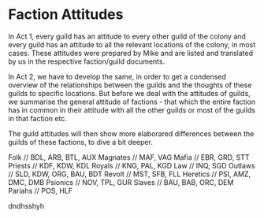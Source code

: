 # Faction Attitudes

In Act 1, every guild has an attitude to every other guild of the colony and every guild has an attitude to all the relevant locations of the colony, in most cases. These attitudes were prepared by Mike and are listed and translated by us in the respective faction/guild documents.

In Act 2, we have to develop the same, in order to get a condensed overview of the relationships between the guilds and the thoughts of these guilds to specific locations. But before we deal with the attitudes of guilds, we summarise the general attitude of factions - that which the entire faction has in common in their attitude with all the other guilds or most of the guilds in that faction etc.

The guild attitudes will then show more elaborared differences between the guilds of these factions, to dive a bit deeper.

Folk       // BDL, ARB, BTL, AUX
Magnates   // MAF, VAG
Mafia      // EBR, GRD, STT
Priests    // KDF, KDW, KDL
Royals     // KNG, PAL, KGD
Law        // INQ, SGD
Outlaws    // SLD, KDW, ORG, BAU, BDT
Revolt     // MST, SFB, FLL
Heretics   // PSI, AMZ, DMC, DMB
    Psionics   // NOV, TPL, GUR
Slaves     // BAU, BAB, ORC, DEM
Pariahs    // POS, HLF




dndhsshyh

